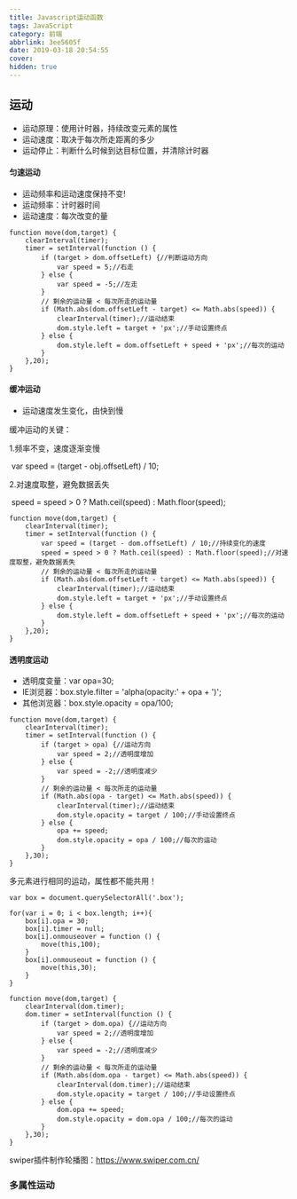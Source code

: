 ```yaml
---
title: Javascript运动函数
tags: JavaScript
category: 前端
abbrlink: 3ee5605f
date: 2019-03-18 20:54:55
cover:
hidden: true
---
```



## 运动 


- 运动原理：使用计时器，持续改变元素的属性
- 运动速度：取决于每次所走距离的多少
- 运动停止：判断什么时候到达目标位置，并清除计时器

#### 匀速运动 

- 运动频率和运动速度保持不变!
- 运动频率：计时器时间
- 运动速度：每次改变的量 

```
function move(dom,target) {
    clearInterval(timer);
    timer = setInterval(function () {
        if (target > dom.offsetLeft) {//判断运动方向
            var speed = 5;//右走
        } else {
            var speed = -5;//左走
        }
        // 剩余的运动量 < 每次所走的运动量
        if (Math.abs(dom.offsetLeft - target) <= Math.abs(speed)) {
            clearInterval(timer);//运动结束
            dom.style.left = target + 'px';//手动设置终点
        } else {
            dom.style.left = dom.offsetLeft + speed + 'px';//每次的运动
        }
    },20);
}
```

#### 缓冲运动 

- 运动速度发生变化，由快到慢 


缓冲运动的关键： 

1.频率不变，速度逐渐变慢

​	var speed = (target - obj.offsetLeft) / 10; 

2.对速度取整，避免数据丢失

​	speed = speed > 0 ? Math.ceil(speed) : Math.floor(speed); 

```
function move(dom,target) {
    clearInterval(timer);
    timer = setInterval(function () {
        var speed = (target - dom.offsetLeft) / 10;//持续变化的速度
        speed = speed > 0 ? Math.ceil(speed) : Math.floor(speed);//对速度取整，避免数据丢失
        // 剩余的运动量 < 每次所走的运动量
        if (Math.abs(dom.offsetLeft - target) <= Math.abs(speed)) {
            clearInterval(timer);//运动结束
            dom.style.left = target + 'px';//手动设置终点
        } else {
            dom.style.left = dom.offsetLeft + speed + 'px';//每次的运动
        }
    },20);
}
```

#### 透明度运动

- 透明度变量：var opa=30; 
- IE浏览器：box.style.filter = 'alpha(opacity:' + opa + ')'; 
- 其他浏览器：box.style.opacity = opa/100; 

```
function move(dom,target) {
    clearInterval(timer);
    timer = setInterval(function () {
        if (target > opa) {//运动方向
            var speed = 2;//透明度增加
        } else {
            var speed = -2;//透明度减少
        }
        // 剩余的运动量 < 每次所走的运动量
        if (Math.abs(opa - target) <= Math.abs(speed)) {
            clearInterval(timer);//运动结束
            dom.style.opacity = target / 100;//手动设置终点
        } else {
            opa += speed;
            dom.style.opacity = opa / 100;//每次的运动
        }
    },30);
}
```

多元素进行相同的运动，属性都不能共用！ 

```
var box = document.querySelectorAll('.box');

for(var i = 0; i < box.length; i++){
    box[i].opa = 30;
    box[i].timer = null;
    box[i].onmouseover = function () {
        move(this,100);
    }
    box[i].onmouseout = function () {
        move(this,30);
    }
}

function move(dom,target) {
    clearInterval(dom.timer);
    dom.timer = setInterval(function () {
        if (target > dom.opa) {//运动方向
            var speed = 2;//透明度增加
        } else {
            var speed = -2;//透明度减少
        }
        // 剩余的运动量 < 每次所走的运动量
        if (Math.abs(dom.opa - target) <= Math.abs(speed)) {
            clearInterval(dom.timer);//运动结束
            dom.style.opacity = target / 100;//手动设置终点
        } else {
            dom.opa += speed;
            dom.style.opacity = dom.opa / 100;//每次的运动
        }
    },30);
}
```

swiper插件制作轮播图：<https://www.swiper.com.cn/> 


### 多属性运动
